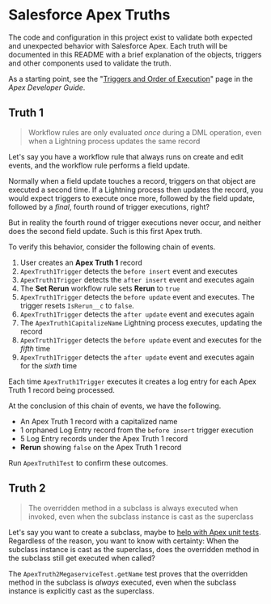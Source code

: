 # Salesforce Apex Truths

The code and configuration in this project exist to validate both expected
and unexpected behavior with Salesforce Apex. Each truth will be documented
in this README with a brief explanation of the objects, triggers and other
components used to validate the truth.

As a starting point, see the "[Triggers and Order of Execution][1]" page
in the _Apex Developer Guide_.

[1]: https://developer.salesforce.com/docs/atlas.en-us.apexcode.meta/apexcode/apex_triggers_order_of_execution.htm

## Truth 1

> Workflow rules are only evaluated _once_ during a DML operation, even when
a Lightning process updates the same record

Let's say you have a workflow rule that always runs on create and edit events,
and the workflow rule performs a field update.

Normally when a field update touches a record, triggers on that object are
executed a second time. If a Lightning process then updates the record,
you would expect triggers to execute once more, followed by the field update,
followed by a _final_, fourth round of trigger executions, right?

But in reality the fourth round of trigger executions never occur,
and neither does the second field update. Such is this first Apex truth.

To verify this behavior, consider the following chain of events.

1. User creates an **Apex Truth 1** record
2. `ApexTruth1Trigger` detects the `before insert` event and executes
3. `ApexTruth1Trigger` detects the `after insert` event and executes again
4. The **Set Rerun** workflow rule sets **Rerun** to `true`
5. `ApexTruth1Trigger` detects the `before update` event and executes.
   The trigger resets `IsRerun__c` to `false`.
6. `ApexTruth1Trigger` detects the `after update` event and executes again
7. The `ApexTruth1CapitalizeName` Lightning process executes, updating
   the record
8. `ApexTruth1Trigger` detects the `before update` event and executes
   for the _fifth_ time
9. `ApexTruth1Trigger` detects the `after update` event and executes again
   for the _sixth_ time

Each time `ApexTruth1Trigger` executes it creates a log entry
for each Apex Truth 1 record being processed.

At the conclusion of this chain of events, we have the following.

* An Apex Truth 1 record with a capitalized name
* 1 orphaned Log Entry record from the `before insert` trigger execution
* 5 Log Entry records under the Apex Truth 1 record
* **Rerun** showing `false` on the Apex Truth 1 record

Run `ApexTruth1Test` to confirm these outcomes.

## Truth 2

> The overridden method in a subclass is always executed when invoked,
even when the subclass instance is cast as the superclass

Let's say you want to create a subclass, maybe
to [help with Apex unit tests][1]. Regardless of the reason,
you want to know with certainty: When the subclass instance is cast
as the superclass, does the overridden method in the subclass still
get executed when called?

The `ApexTruth2MegaserviceTest.getName` test proves that the overridden
method in the subclass is _always_ executed, even when the subclass instance
is explicitly cast as the superclass.
